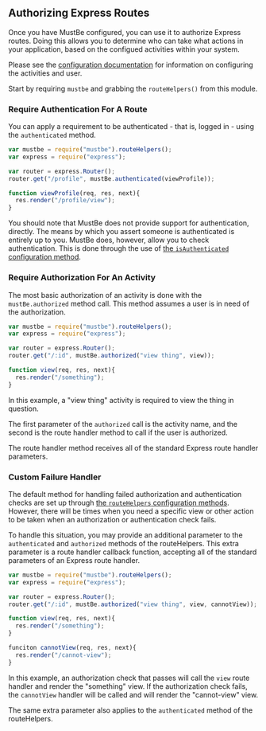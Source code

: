 ## Authorizing Express Routes

Once you have MustBe configured, you can use it to authorize
Express routes. Doing this allows you to determine who can
take what actions in your application, based on the configued
activities within your system. 

Please see the [configuration documentation](./configure.md)
for information on configuring the activities and user.

Start by requiring `mustbe` and grabbing the `routeHelpers()`
from this module. 

### Require Authentication For A Route

You can apply a requirement to be authenticated - that is, 
logged in - using the `authenticated` method. 

```js
var mustbe = require("mustbe").routeHelpers();
var express = require("express");

var router = express.Router();
router.get("/profile", mustBe.authenticated(viewProfile));

function viewProfile(req, res, next){
  res.render("/profile/view");
}
```

You should note that MustBe does not provide support for
authentication, directly. The means by which you assert someone
is authenticated is entirely up to you. MustBe does, however,
allow you to check authentication. This is done through the
use of [the `isAuthenticated` configuration method](./configure.md).


### Require Authorization For An Activity

The most basic authorization of an activity is done with the
`mustBe.authorized` method call. This method assumes a user
is in need of the authorization.

```js
var mustbe = require("mustbe").routeHelpers();
var express = require("express");

var router = express.Router();
router.get("/:id", mustBe.authorized("view thing", view));

function view(req, res, next){
  res.render("/something");
}
```

In this example, a "view thing" activity is required to view
the thing in question.

The first parameter of the `authorized` call is the activity
name, and the second is the route handler method to call if
the user is authorized.

The route handler method receives all of the standard Express
route handler parameters.

### Custom Failure Handler

The default method for handling failed authorization and 
authentication checks are set up through [the `routeHelpers`
configuration methods](./configure.md). However, there will
be times when you need a specific view or other action to be
taken when an authorization or authentication check fails.

To handle this situation, you may provide an additional
parameter to the `authenticated` and `authorized` methods of
the routeHelpers. This extra parameter is a route handler
callback function, accepting all of the standard parameters of
an Express route handler.

```js
var mustbe = require("mustbe").routeHelpers();
var express = require("express");

var router = express.Router();
router.get("/:id", mustBe.authorized("view thing", view, cannotView));

function view(req, res, next){
  res.render("/something");
}

funciton cannotView(req, res, next){
  res.render("/cannot-view");
}
```

In this example, an authorization check that passes will call
the `view` route handler and render the "something" view. If
the authorization check fails, the `cannotView` handler will
be called and will render the "cannot-view" view. 

The same extra parameter also applies to the `authenticated`
method of the routeHelpers.
